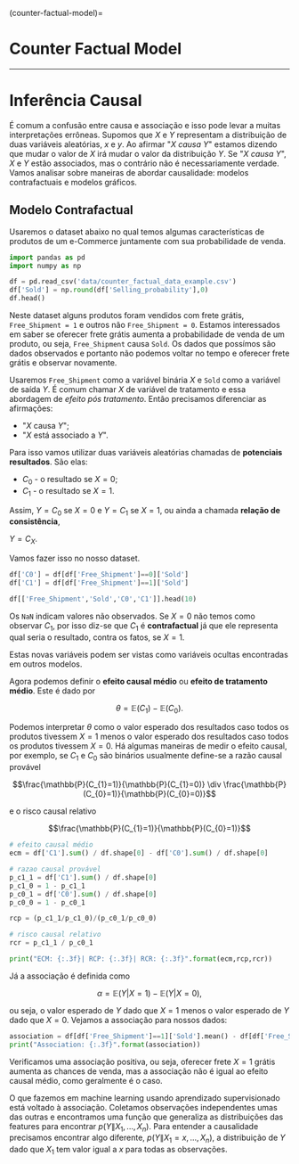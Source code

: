 (counter-factual-model)=
# Counter Factual Model
---

# Inferência Causal

É comum a confusão entre causa e associação e isso pode levar a muitas interpretações errôneas. Supomos que *X* e *Y* representam a distribuição de duas variáveis aleatórias, *x* e *y*. Ao afirmar "*X causa Y*" estamos dizendo que mudar o valor de *X* irá mudar o valor da distribuição *Y*. Se "*X causa Y*", *X* e *Y* estão associados, mas o contrário não é necessariamente verdade. Vamos analisar sobre maneiras de abordar causalidade: modelos contrafactuais e modelos gráficos.

## Modelo Contrafactual

Usaremos o dataset abaixo no qual temos algumas características de produtos de um e-Commerce juntamente com sua probabilidade de venda.
```python
import pandas as pd
import numpy as np

df = pd.read_csv('data/counter_factual_data_example.csv')
df['Sold'] = np.round(df['Selling_probability'],0)
df.head()
```
Neste dataset alguns produtos foram vendidos com frete grátis, `Free_Shipment = 1` e outros não `Free_Shipment = 0`. Estamos interessados em saber se oferecer frete grátis aumenta a probabilidade de venda de um produto, ou seja, `Free_Shipment` causa `Sold`. Os dados que possímos são dados observados e portanto não podemos voltar no tempo e oferecer frete grátis e observar novamente.

Usaremos `Free_Shipment` como a variável binária $X$ e `Sold` como a variável de saída $Y$. É comum chamar $X$ de variável de tratamento e essa abordagem de *efeito pós tratamento*. Então precisamos diferenciar as afirmações:

- "*X* causa *Y*";
- "*X* está associado a *Y*".

Para isso vamos utilizar duas variáveis aleatórias chamadas de **potenciais resultados**. São elas:

- $C_{0}$ - o resultado se $X=0$;
- $C_{1}$ - o resultado se $X=1$.

Assim, $Y = C_{0}$ se $X = 0$ e $Y = C_{1}$ se $X = 1$, ou ainda a chamada **relação de consistência**,

$Y = C_{X}$.

Vamos fazer isso no nosso dataset.
```python
df['C0'] = df[df['Free_Shipment']==0]['Sold']
df['C1'] = df[df['Free_Shipment']==1]['Sold']

df[['Free_Shipment','Sold','C0','C1']].head(10)
```
Os `NaN` indicam valores não observados. Se $X=0$ não temos como observar $C_{1}$, por isso diz-se que $C_{1}$ é **contrafactual** já que ele representa qual seria o resultado, contra os fatos, se $X=1$.

Estas novas variáveis podem ser vistas como variáveis ocultas encontradas em outros modelos.

Agora podemos definir o **efeito causal médio** ou **efeito de tratamento médio**. Este é dado por

$$\theta  = \mathbb{E}(C_{1})-\mathbb{E}(C_{0}).$$

Podemos interpretar $\theta$ como o valor esperado dos resultados caso todos os produtos tivessem $X=1$ menos o valor esperado dos resultados caso todos os produtos tivessem $X=0$. Há algumas maneiras de medir o efeito causal, por exemplo, se $C_{1}$ e $C_{0}$ são binários usualmente define-se a razão causal provável

$$\frac{\mathbb{P}(C_{1}=1)}{\mathbb{P}(C_{1}=0)} \div \frac{\mathbb{P}(C_{0}=1)}{\mathbb{P}(C_{0}=0)}$$

e o risco causal relativo

$$\frac{\mathbb{P}(C_{1}=1)}{\mathbb{P}(C_{0}=1)}$$

```python
# efeito causal médio
ecm = df['C1'].sum() / df.shape[0] - df['C0'].sum() / df.shape[0]

# razao causal provável
p_c1_1 = df['C1'].sum() / df.shape[0]
p_c1_0 = 1 - p_c1_1
p_c0_1 = df['C0'].sum() / df.shape[0]
p_c0_0 = 1 - p_c0_1

rcp = (p_c1_1/p_c1_0)/(p_c0_1/p_c0_0)

# risco causal relativo
rcr = p_c1_1 / p_c0_1

print("ECM: {:.3f}| RCP: {:.3f}| RCR: {:.3f}".format(ecm,rcp,rcr))
```
Já a associação é definida como

$$\alpha = \mathbb{E}(Y|X=1) - \mathbb{E}(Y|X=0),$$

ou seja, o valor esperado de $Y$ dado que $X=1$ menos o valor esperado de $Y$ dado que $X=0$. Vejamos a associação para nossos dados:
```python
association = df[df['Free_Shipment']==1]['Sold'].mean() - df[df['Free_Shipment']==0]['Sold'].mean()
print("Association: {:.3f}".format(association))
```
Verificamos uma associação positiva, ou seja, oferecer frete $X=1$ grátis aumenta as chances de venda, mas a associação não é igual ao efeito causal médio, como geralmente é o caso.

O que fazemos em machine learning usando aprendizado supervisionado está voltado à associação. Coletamos observações independentes umas das outras e encontramos uma função que generaliza as distribuições das features para encontrar $p(Y\|X_{1},...,X_{n})$. Para entender a causalidade precisamos encontrar algo diferente, $p(Y\|X_{1}=x,...,X_{n})$, a distribuição de $Y$ dado que $X_{1}$ tem valor igual a $x$ para todas as observações.

